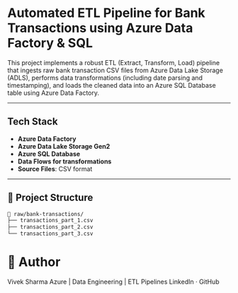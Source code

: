 # Automated ETL Pipeline for Bank Transactions using Azure Data Factory & SQL

This project implements a robust ETL (Extract, Transform, Load) pipeline that ingests raw bank transaction CSV files from Azure Data Lake Storage (ADLS), performs data transformations (including date parsing and timestamping), and loads the cleaned data into an Azure SQL Database table using Azure Data Factory.

---

## Tech Stack

- **Azure Data Factory**
- **Azure Data Lake Storage Gen2**
- **Azure SQL Database**
- **Data Flows for transformations**
- **Source Files**: CSV format

---


## 📁 Project Structure

```bash
📂 raw/bank-transactions/
├── transactions_part_1.csv
├── transactions_part_2.csv
└── transactions_part_3.csv
```
# 👤 Author
Vivek Sharma
Azure | Data Engineering | ETL Pipelines
LinkedIn · GitHub
